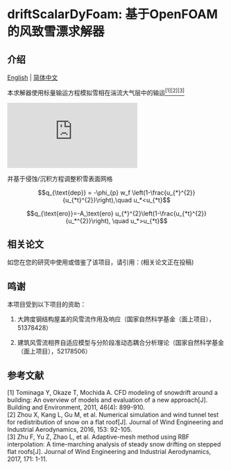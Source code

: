 # driftScalarDyFoam: 基于OpenFOAM的风致雪漂求解器

## 介绍

[English](./README.md) | [简体中文](./README_CN.md)

本求解器使用标量输运方程模拟雪相在湍流大气层中的输运[<sup>[1]](#refer-1)[<sup>[2]](#refer-2)[<sup>[3]](#refer-3)

![\frac{\partial \phi}{\partial t}+\frac{\partial \phi u_{j}}{\partial x_{j}}+\frac{\partial \phi w_{f}}{\partial x_{3}}=\frac{\partial}{\partial x_{j}} D_{t} \frac{\partial \phi}{\partial x_{j}}](http://www.sciweavers.org/tex2img.php?eq=1%2Bsin%28mc%5E2%29&bc=White&fc=Black&im=jpg&fs=12&ff=arev&edit=)

并基于侵蚀/沉积方程调整积雪表面网格

$$q_{\text{dep}} = -\phi_{p} w_f \left(1-\frac{u_{*}^{2}}{u_{*t}^{2}}\right),\quad u_*<u_{*t}$$

$$q_{\text{ero}}=-A_\text{ero} u_{*}^{2}\left(1-\frac{u_{*t}^{2}}{u_*^{2}}\right), \quad u_*>u_{*t}$$


## 相关论文

如您在您的研究中使用或借鉴了该项目，请引用：(相关论文正在投稿)

## 鸣谢

本项目受到以下项目的资助：

1. 大跨度钢结构屋盖的风雪流作用及响应（国家自然科学基金（面上项目），51378428）

2. 建筑风雪流相界自适应模型与分阶段准动态耦合分析理论（国家自然科学基金（面上项目），52178506）
## 参考文献
<div id="refer-1"></div>
[1] Tominaga Y, Okaze T, Mochida A. CFD modeling of snowdrift around a building: An overview of models and evaluation of a new approach[J]. Building and Environment, 2011, 46(4): 899-910.

<div id="refer-2"></div>
[2] Zhou X, Kang L, Gu M, et al. Numerical simulation and wind tunnel test for redistribution of snow on a flat roof[J]. Journal of Wind Engineering and Industrial Aerodynamics, 2016, 153: 92-105.

<div id="refer-3"></div>
[3] Zhu F, Yu Z, Zhao L, et al. Adaptive-mesh method using RBF interpolation: A time-marching analysis of steady snow drifting on stepped flat roofs[J]. Journal of Wind Engineering and Industrial Aerodynamics, 2017, 171: 1-11.